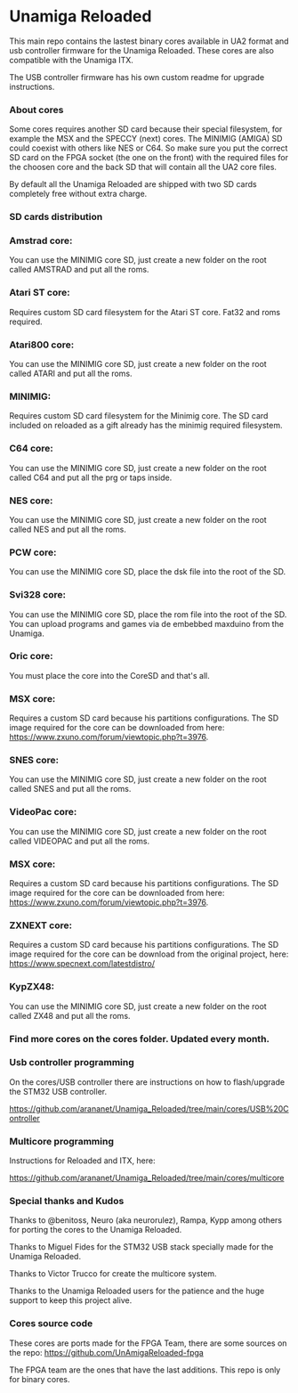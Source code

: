 # Unamiga Reloaded
This main repo contains the lastest binary cores available in UA2 format and usb controller firmware for the Unamiga Reloaded. These cores are also compatible with the Unamiga ITX.

The USB controller firmware has his own custom readme for upgrade instructions.

### About cores

Some cores requires another SD card because their special filesystem, for example the MSX and the SPECCY (next) cores. The MINIMIG (AMIGA) SD could coexist with others like NES or C64. So make sure you put the correct SD card on the FPGA socket (the one on the front) with the required files for the choosen core and the back SD that will contain all the UA2 core files.

By default all the Unamiga Reloaded are shipped with two SD cards completely free without extra charge.

### SD cards distribution

### Amstrad core:
You can use the MINIMIG core SD, just create a new folder on the root called AMSTRAD and put all the roms.

### Atari ST core:
Requires custom SD card filesystem for the Atari ST core. Fat32 and roms required. 

### Atari800 core:
You can use the MINIMIG core SD, just create a new folder on the root called ATARI and put all the roms.

### MINIMIG:
Requires custom SD card filesystem for the Minimig core. The SD card included on reloaded as a gift already has the minimig required filesystem.

### C64 core:
You can use the MINIMIG core SD, just create a new folder on the root called C64 and put all the prg or taps inside.

### NES core:
You can use the MINIMIG core SD, just create a new folder on the root called NES and put all the roms.

### PCW core:
You can use the MINIMIG core SD, place the dsk file into the root of the SD.

### Svi328 core:
You can use the MINIMIG core SD, place the rom file into the root of the SD. You can upload programs and games via de embebbed maxduino from the Unamiga.

### Oric core:
You must place the core into the CoreSD and that's all.

### MSX core:
Requires a custom SD card because his partitions configurations. The SD image required for the core can be downloaded from here: https://www.zxuno.com/forum/viewtopic.php?t=3976.

### SNES core:
You can use the MINIMIG core SD, just create a new folder on the root called SNES and put all the roms.

### VideoPac core:
You can use the MINIMIG core SD, just create a new folder on the root called VIDEOPAC and put all the roms.

### MSX core:
Requires a custom SD card because his partitions configurations. The SD image required for the core can be downloaded from here: https://www.zxuno.com/forum/viewtopic.php?t=3976.

### ZXNEXT core:
Requires a custom SD card because his partitions configurations. The SD image required for the core can be download from the original project, here: https://www.specnext.com/latestdistro/

### KypZX48:
You can use the MINIMIG core SD, just create a new folder on the root called ZX48 and put all the roms.

### Find more cores on the cores folder. Updated every month.

### Usb controller programming

On the cores/USB controller there are instructions on how to flash/upgrade the STM32 USB controller.

https://github.com/arananet/Unamiga_Reloaded/tree/main/cores/USB%20Controller

### Multicore programming

Instructions for Reloaded and ITX, here:

https://github.com/arananet/Unamiga_Reloaded/tree/main/cores/multicore

### Special thanks and Kudos

Thanks to @benitoss, Neuro (aka neurorulez), Rampa, Kypp among others for porting the cores to the Unamiga Reloaded.

Thanks to Miguel Fides for the STM32 USB stack specially made for the Unamiga Reloaded.

Thanks to Victor Trucco for create the multicore system.

Thanks to the Unamiga Reloaded users for the patience and the huge support to keep this project alive.

### Cores source code

These cores are ports made for the FPGA Team, there are some sources on the repo: https://github.com/UnAmigaReloaded-fpga

The FPGA team are the ones that have the last additions. This repo is only for binary cores.
